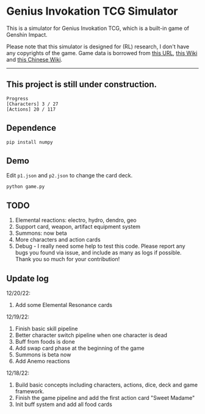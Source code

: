 # Genius Invokation TCG Simulator

This is a simulator for Genius Invokation TCG, which is a built-in game of Genshin Impact.

Please note that this simulator is designed for (RL) research, I don't have any copyrights of the game.
Game data is borrowed from [this URL](https://www.ign.com/wikis/genshin-impact/Genius_Invokation:_All_Genshin_TCG_Cards), [this Wiki](https://genshin-impact.fandom.com/wiki/Genius_Invokation_TCG/Card_List) and [this Chinese Wiki](https://wiki.biligame.com/ys/%E4%B8%83%E5%9C%A3%E5%8F%AC%E5%94%A4).

---
## This project is still under construction. 

```
Progress
[Characters] 3 / 27
[Actions] 20 / 117
```

## Dependence
```
pip install numpy
```

## Demo

Edit ```p1.json``` and ```p2.json```  to change the card deck.
```
python game.py
```

## TODO
1. Elemental reactions: electro, hydro, dendro, geo
2. Support card, weapon, artifact equipment system
3. Summons: now beta
4. More characters and action cards
5. Debug - I really need some help to test this code. Please report any bugs you found via issue, and include as many as logs if possible. Thank you so much for your contribution! 

## Update log
12/20/22:
1. Add some Elemental Resonance cards

12/19/22:
1. Finish basic skill pipeline
2. Better character switch pipeline when one character is dead
3. Buff from foods is done
4. Add swap card phase at the beginning of the game
5. Summons is beta now
6. Add Anemo reactions


12/18/22:
1. Build basic concepts including characters, actions, dice, deck and game framework.
2. Finish the game pipeline and add the first action card "Sweet Madame"
3. Init buff system and add all food cards
